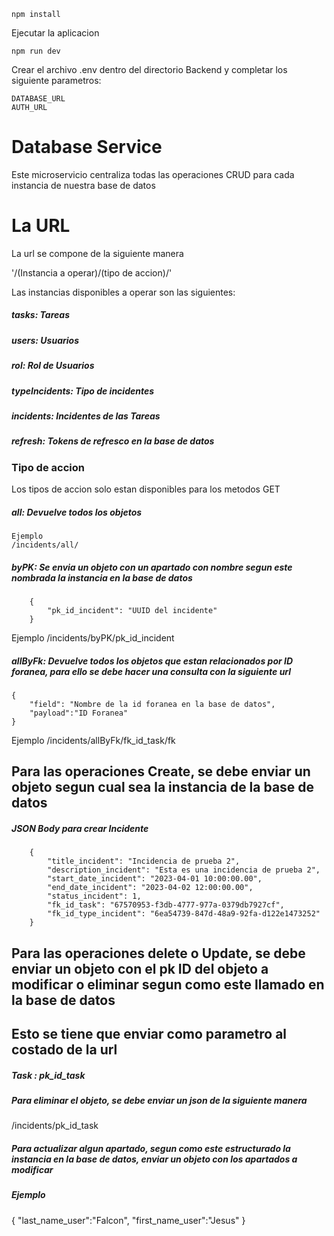 ````
npm install
````
 Ejecutar la aplicacion 

````
npm run dev
````
Crear el archivo .env dentro del directorio Backend y completar los siguiente parametros:
````
DATABASE_URL
AUTH_URL
````


# Database Service

Este microservicio centraliza todas las operaciones CRUD para cada instancia de nuestra base de datos

# La URL

La url se compone de la siguiente manera

'/(Instancia a operar)/(tipo de accion)/'

Las instancias disponibles a operar son las siguientes:

##### tasks: Tareas
##### users: Usuarios
##### rol: Rol de Usuarios
##### typeIncidents: Tipo de incidentes
##### incidents: Incidentes de las Tareas
##### refresh: Tokens de refresco en la base de datos

### Tipo de accion

Los tipos de accion solo estan disponibles para los metodos GET

##### all: Devuelve todos los objetos

````
Ejemplo
/incidents/all/
````
##### byPK: Se envia un objeto con un apartado con nombre segun este nombrada la instancia en la base de datos

````
    {
        "pk_id_incident": "UUID del incidente"
    }
````
Ejemplo
/incidents/byPK/pk_id_incident
##### allByFk: Devuelve todos los objetos que estan relacionados por ID foranea, para ello se debe hacer una consulta con la siguiente url

````
{
    "field": "Nombre de la id foranea en la base de datos",
    "payload":"ID Foranea"
}
````
Ejemplo
/incidents/allByFk/fk_id_task/fk

## Para las operaciones Create, se debe enviar un objeto segun cual sea la instancia de la base de datos


##### JSON Body para crear Incidente

        {
            "title_incident": "Incidencia de prueba 2",
            "description_incident": "Esta es una incidencia de prueba 2",
            "start_date_incident": "2023-04-01 10:00:00.00",
            "end_date_incident": "2023-04-02 12:00:00.00",
            "status_incident": 1,
            "fk_id_task": "67570953-f3db-4777-977a-0379db7927cf",
            "fk_id_type_incident": "6ea54739-847d-48a9-92fa-d122e1473252"
        }

## Para las operaciones delete o Update, se debe enviar un objeto con el pk ID del objeto a modificar o eliminar segun como este llamado en la base de datos
## Esto se tiene que enviar como parametro al costado de la url

##### Task : pk_id_task

##### Para eliminar el objeto, se debe enviar un json de la siguiente manera

/incidents/pk_id_task

##### Para actualizar algun apartado, segun como este estructurado la instancia en la base de datos, enviar un objeto con los apartados a modificar
##### Ejemplo

{
    "last_name_user":"Falcon",
    "first_name_user":"Jesus"
}